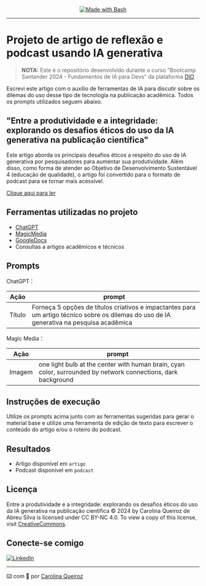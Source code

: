<p align="center">
<a href="https://www.gnu.org/software/bash/" title="Go to Bash homepage"><img src="https://img.shields.io/badge/Prompt-Project-blue?logo=gnu-bash&amp;logoColor=white" alt="Made with Bash"></a></p>

-------

# Projeto de artigo de reflexão e podcast usando IA generativa

 > **NOTA:** Este é o repositório desenvolvido durante o curso "Bootcamp Santander 2024 - Fundamentos de IA para Devs" da plataforma [DIO](https://dio.me)

Escrevi este artigo com o auxílio de ferramentas de IA para discutir sobre os dilemas do uso desse tipo de tecnologia na publicação acadêmica. Todos os prompts utilizados seguem abaixo.

## "Entre a produtividade e a integridade: explorando os desafios éticos do uso da IA generativa na publicação científica"

Este artigo aborda os principais desafios éticos a respeito do uso de IA generativa por pesquisadores para aumentar sua produtividade. Além disso, como forma de atender ao Objetivo de Desenvolvimento Sustentável 4 (educação de qualidade), o artigo foi convertido para o formato de podcast para se tornar mais acessível.

<a href="https://github.com/CarolinaQueiroz/article-podcast-generative-ai/blob/main/artigo/CQueiroz_Artigo_dilemas_IA_generativa.pdf" title="View PDF now"> Clique aqui para ler</a>

## Ferramentas utilizadas no projeto

- [ChatGPT](https://chat.openai.com/) 
- [MagicMedia](https://www.canva.com/ai-image-generator/)
- [GoogleDocs](https://docs.google.com/document/create)
- Consultas a artigos acadêmicos e técnicos

## Prompts


ChatGPT：

|   Ação   | prompt                                                                                                                                                                                                                                                                         |
| :------: | ------------------------------------------------------------------------------------------------------------------------------------------------------------------------------------------------------------------------------------------------------------------------------ |
|  Título  | Forneça 5 opções de títulos criativos e impactantes para um artigo técnico sobre os dilemas do uso de IA generativa na pesquisa acadêmica |


Magic Media：

|  Ação  | prompt                                                                                 |
| :----: | -------------------------------------------------------------------------------------- |
| Imagem | one light bulb at the center with human brain, cyan color, surrounded by network connections, dark background |

## Instruções de execução

Utilize os prompts acima junto com as ferramentas sugeridas para gerar o material base e utilize uma ferramenta de edição de texto para escrever o conteúdo do artigo e/ou o roteiro do podcast.

## Resultados

- Artigo disponível em `artigo`
- Podcast disponível em `podcast`

## Licença

Entre a produtividade e a integridade: explorando os desafios éticos do uso da IA generativa na publicação científica © 2024 by Carolina Queiroz de Abreu Silva is licensed under CC BY-NC 4.0. To view a copy of this license, visit [CreativeCommons](https://creativecommons.org/licenses/by-nc/4.0/).

## Conecte-se comigo

[![LinkedIn](https://img.shields.io/badge/LinkedIn-0077B5?style=for-the-badge&logo=linkedin&logoColor=white)](https://www.linkedin.com/in/carolina-queiroz-08b454176/)

---

⌨️ com 💜 por [Carolina Queiroz](https://github.com/CarolinaQueiroz)
